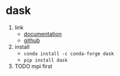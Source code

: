 # dask

1. link
   * [documentation](https://docs.dask.org/en/latest/)
   * [github](https://github.com/dask)
2. install
   * `conda install -c conda-forge dask`
   * `pip install dask`
3. TODO mpi first
